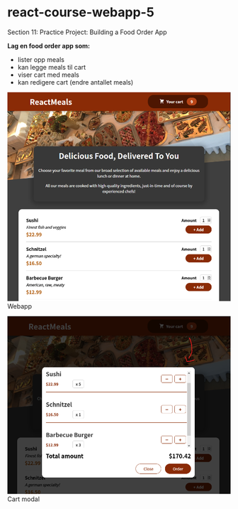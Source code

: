 # react-course-webapp-5
Section 11: Practice Project: Building a Food Order App

**Lag en food order app som:**
- lister opp meals
- kan legge meals til cart
- viser cart med meals
- kan redigere cart (endre antallet meals)

![webapp](public/screenshots/app-2021-04-29-174310.png)
Webapp

![modal](public/screenshots/app-2021-04-29-175234.png)
Cart modal

